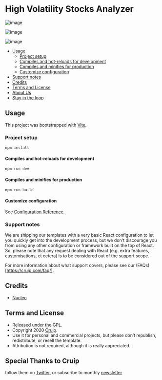 # High Volatility Stocks Analyzer


![image](https://user-images.githubusercontent.com/14934562/235375707-7324aa5a-d50f-4da5-9527-4a65f0035eb4.png)

![image](https://user-images.githubusercontent.com/14934562/235495217-08130562-9cc1-48d2-af7c-d9711f8bbc9c.png)

![image](https://user-images.githubusercontent.com/14934562/235375745-ed6947bd-803d-4a6b-8168-a950fc2f9684.png)


* [Usage](#usage)
  * [Project setup](#project-setup)
  * [Compiles and hot-reloads for development](#compiles-and-hot-reloads-for-development)
  * [Compiles and minifies for production](#compiles-and-minifies-for-production)
  * [Customize configuration](#customize-configuration)
* [Support notes](#support-notes)            
* [Credits](#credits)
* [Terms and License](#terms-and-license)
* [About Us](#about-us)
* [Stay in the loop](#stay-in-the-loop)

## Usage

This project was bootstrapped with [Vite](https://vitejs.dev/).

### Project setup
```
npm install
```

#### Compiles and hot-reloads for development
```
npm run dev
```

#### Compiles and minifies for production
```
npm run build
```

#### Customize configuration
See [Configuration Reference](https://vitejs.dev/guide/).

### Support notes
We are shipping our templates with a very basic React configuration to let you quickly get into the development process, but we don't discourage you from using any other configuration or framework built on the top of React. So, please note that any request dealing with React (e.g. extra features, customisations, et cetera) is to be considered out of the support scope.

For more information about what support covers, please see our (FAQs)[https://cruip.com/faq/].

## Credits

- [Nucleo](https://nucleoapp.com/)

## Terms and License

- Released under the [GPL](https://www.gnu.org/licenses/gpl-3.0.html).
- Copyright 2020 [Cruip](https://cruip.com/).
- Use it for personal and commercial projects, but please don’t republish, redistribute, or resell the template.
- Attribution is not required, although it is really appreciated.

## Special Thanks to Cruip

follow them on [Twitter](https://twitter.com/Cruip_com), or subscribe to monthly [newsletter](https://cruip.com/#subscribe)
